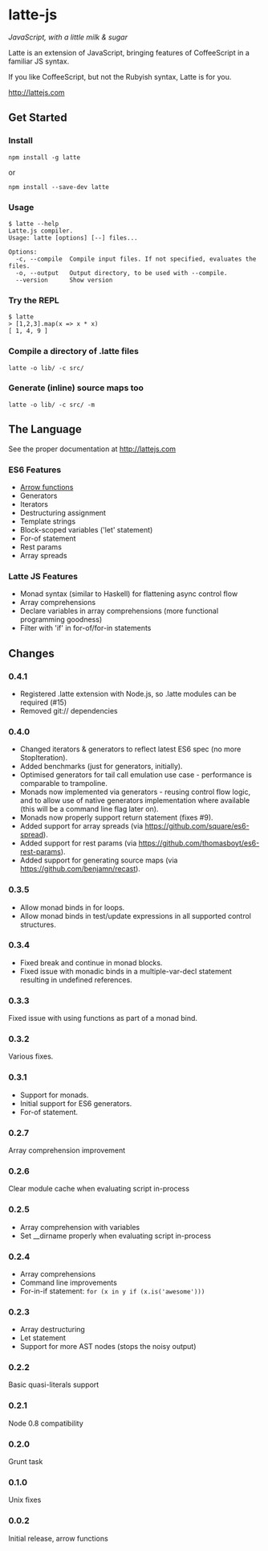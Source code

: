 # latte-js

*JavaScript, with a little milk &amp; sugar*

Latte is an extension of JavaScript, bringing features of CoffeeScript in a familiar JS syntax.

If you like CoffeeScript, but not the Rubyish syntax, Latte is for you.

http://lattejs.com

## Get Started
### Install
```
npm install -g latte
```
or
```
npm install --save-dev latte
```

### Usage
```
$ latte --help
Latte.js compiler.
Usage: latte [options] [--] files...

Options:
  -c, --compile  Compile input files. If not specified, evaluates the files.
  -o, --output   Output directory, to be used with --compile.
  --version      Show version
```

### Try the REPL
```
$ latte
> [1,2,3].map(x => x * x)
[ 1, 4, 9 ]
```

### Compile a directory of .latte files
```
latte -o lib/ -c src/
```

### Generate (inline) source maps too
```
latte -o lib/ -c src/ -m
```

## The Language

See the proper documentation at http://lattejs.com

### ES6 Features

- [Arrow functions](http://tc39wiki.calculist.org/es6/arrow-functions/)
- Generators
- Iterators
- Destructuring assignment
- Template strings
- Block-scoped variables ('let' statement)
- For-of statement
- Rest params
- Array spreads

### Latte JS Features

- Monad syntax (similar to Haskell) for flattening async control flow
- Array comprehensions
- Declare variables in array comprehensions (more functional programming goodness)
- Filter with 'if' in for-of/for-in statements

## Changes

### 0.4.1
- Registered .latte extension with Node.js, so .latte modules can be required (#15)
- Removed git:// dependencies

### 0.4.0
- Changed iterators & generators to reflect latest ES6 spec (no more StopIteration).
- Added benchmarks (just for generators, initially).
- Optimised generators for tail call emulation use case - performance is comparable to trampoline.
- Monads now implemented via generators - reusing control flow logic, and to allow use of native
  generators implementation where available (this will be a command line flag later on).
- Monads now properly support return statement (fixes #9).
- Added support for array spreads (via https://github.com/square/es6-spread).
- Added support for rest params (via https://github.com/thomasboyt/es6-rest-params).
- Added support for generating source maps (via https://github.com/benjamn/recast).

### 0.3.5
- Allow monad binds in for loops.
- Allow monad binds in test/update expressions in all supported control structures.

### 0.3.4
- Fixed break and continue in monad blocks.
- Fixed issue with monadic binds in a multiple-var-decl statement resulting in undefined references.

### 0.3.3
Fixed issue with using functions as part of a monad bind.

### 0.3.2
Various fixes.

### 0.3.1
- Support for monads.
- Initial support for ES6 generators.
- For-of statement.

### 0.2.7
Array comprehension improvement

### 0.2.6
Clear module cache when evaluating script in-process

### 0.2.5
- Array comprehension with variables
- Set __dirname properly when evaluating script in-process

### 0.2.4
- Array comprehensions
- Command line improvements
- For-in-if statement: `for (x in y if (x.is('awesome')))`

### 0.2.3
- Array destructuring
- Let statement
- Support for more AST nodes (stops the noisy output)

### 0.2.2
Basic quasi-literals support

### 0.2.1
Node 0.8 compatibility

### 0.2.0
Grunt task

### 0.1.0
Unix fixes

### 0.0.2
Initial release, arrow functions
